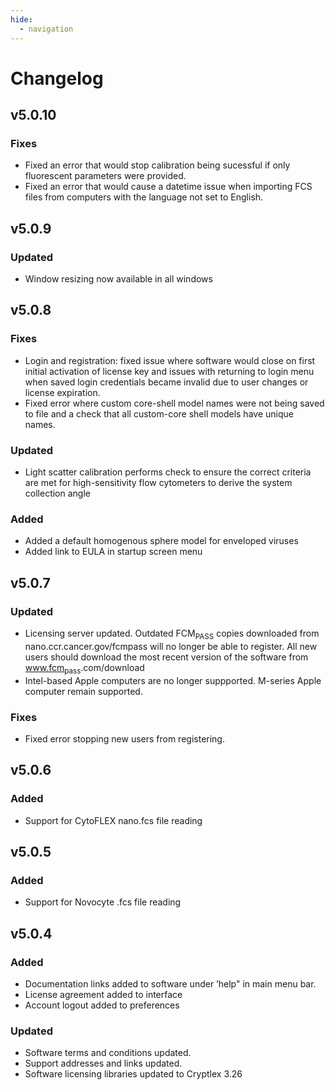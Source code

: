 ```yaml
---
hide:
  - navigation
---
```


# Changelog

## v5.0.10

### Fixes

* Fixed an error that would stop calibration being sucessful if only fluorescent parameters were provided.
* Fixed an error that would cause a datetime issue when importing FCS files from computers with the language not set to English.

## v5.0.9

### Updated

* Window resizing now available in all windows

## v5.0.8

### Fixes

* Login and registration: fixed issue where software would close on first initial activation of license key and issues with returning to login menu when saved login credentials became invalid due to user changes or license expiration.&#x20;
* Fixed error where custom core-shell model names were not being saved to file and a check that all custom-core shell models have unique names.

### Updated

* Light scatter calibration performs check to ensure the correct criteria are met for high-sensitivity flow cytometers to derive the system collection angle

### Added

* Added a default homogenous sphere model for enveloped viruses
* Added link to EULA in startup screen menu&#x20;

## v5.0.7

### Updated

* Licensing server updated. Outdated FCM<sub>PASS</sub> copies downloaded from nano.ccr.cancer.gov/fcmpass will no longer be able to register. All new users should download the most recent version of the software from www.fcm<sub>pass</sub>.com/download
* Intel-based Apple computers are no longer suppported. M-series Apple computer remain supported.

### Fixes

* Fixed error stopping new users from registering.

## v5.0.6

### Added&#x20;

* Support for CytoFLEX nano.fcs file reading

## v5.0.5

### Added&#x20;

* Support for Novocyte .fcs file reading

## v5.0.4

### Added&#x20;

* Documentation links added to software under ’help" in main menu bar.
* License agreement added to interface
* Account logout added to preferences

### Updated

* Software terms and conditions updated.&#x20;
* Support addresses and links updated.&#x20;
* Software licensing libraries updated to Cryptlex 3.26
